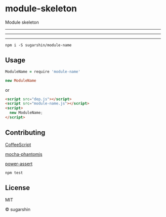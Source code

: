 # module-skeleton

Module skeleton

---

---

---

```shell
npm i -S sugarshin/module-name
```

## Usage

```coffeescript
ModuleName = require 'module-name'

new ModuleName
```

or

```html
<script src="dep.js"></script>
<script src="module-name.js"></script>
<script>
  new ModuleName;
</script>
```

## Contributing

[CoffeeScript](//coffeescript.org/)

[mocha-phantomjs](//github.com/metaskills/mocha-phantomjs)

[power-assert](//github.com/twada/power-assert)

```shell
npm test
```

## License

MIT

© sugarshin
